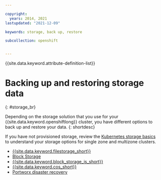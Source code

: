 ```yaml
---

copyright: 
  years: 2014, 2021
lastupdated: "2021-12-09"

keywords: storage, back up, restore

subcollection: openshift


---
```


{{site.data.keyword.attribute-definition-list}}


# Backing up and restoring storage data
{: #storage_br}

Depending on the storage solution that you use for your {{site.data.keyword.openshiftlong}} cluster, you have different options to back up and restore your data. 
{: shortdesc}

If you have not provisioned storage, review the [Kubernetes storage basics](/docs/containers?topic=containers-storage_planning) to understand your storage options for single zone and multizone clusters.

* [{{site.data.keyword.filestorage_short}}](/docs/containers?topic=containers-file_storage)
* [Block Storage](/docs/openshift?topic=openshift-block_storage#block_backup_restore)
* [{{site.data.keyword.block_storage_is_short}}](/docs/openshift?topic=openshift-vpc-block#vpc-block-backup-restore)
* [{{site.data.keyword.cos_short}}](/docs/openshift?topic=openshift-object_storage#cos_backup_restore)
* [Portworx disaster recovery](/docs/openshift?topic=openshift-portworx#px-dr)



